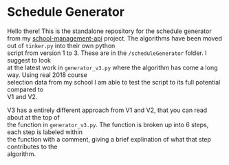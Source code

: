 # Schedule Generator

Hello there! This is the standalone repository for the schedule generator from my [school-management-api](https://github.com/SowinskiBraeden/school-management-api) project.
The algorithms have been moved out of `tinker.py` into their own python  
script from version 1 to 3. These are in the `/scheduleGenerator` folder. I suggest to look  
at the latest work in `generator_v3.py` where the algorithm has come a long way. Using real 2018 course  
selection data from my school I am able to test the script to its full potential compared to  
V1 and V2.

V3 has a entirely different approach from V1 and V2, that you can read about at the top of  
the function in `generator_v3.py`. The function is broken up into 6 steps, each step is labeled within  
the function with a comment, giving a brief explination of what that step contributes to the  
algorithm.
